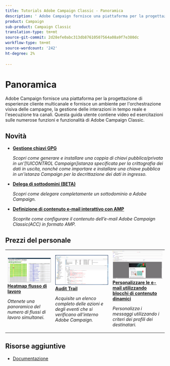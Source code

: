 ```yaml
---
title: Tutorials Adobe Campaign Classic - Panoramica
description: ' Adobe Campaign fornisce una piattaforma per la progettazione di esperienze cliente multicanale e fornisce un ambiente per l''orchestrazione visiva delle campagne, la gestione delle interazioni in tempo reale e l''esecuzione tra canali. Questa guida utente contiene video ed esercitazioni sulle numerose funzioni e funzionalità di  Adobe Campaign Standard.'
product: Campaign
sub-product: Campaign Classic
translation-type: tm+mt
source-git-commit: 2d28efe0abc313db87610507564a08a9f7e380dc
workflow-type: tm+mt
source-wordcount: '242'
ht-degree: 2%

---
```



# Panoramica

 Adobe Campaign fornisce una piattaforma per la progettazione di esperienze cliente multicanale e fornisce un ambiente per l&#39;orchestrazione visiva delle campagne, la gestione delle interazioni in tempo reale e l&#39;esecuzione tra canali. Questa guida utente contiene video ed esercitazioni sulle numerose funzioni e funzionalità di Adobe Campaign Classic.

## Novità

* **[Gestione chiavi GPG](/help/acc/monitoring-campaign-classic/control-panel/gpg-key-management/gpg-key-management-overview.md)**

   *Scopri come generare e installare una coppia di chiavi pubblica/privata in un&#39;[!UICONTROL Campaign]istanza specificata per la crittografia dei dati in uscita, nonché come importare e installare una chiave pubblica in un&#39;istanza Campaign per la decrittazione dei dati in ingresso.*

* **[Delega di sottodomini (BETA)](/help/acc/monitoring-campaign-classic/control-panel/subdomain-delegation.md)**

   *Scopri come delegare completamente un sottodominio a  Adobe Campaign.*

* **[Definizione di contenuto e-mail interattivo con AMP](/help/acc/sending-messages/email-channel/defining-interactive-email-content-with-amp.md)**

   *Scoprite come configurare il contenuto dell’e-mail Adobe Campaign Classic(ACC) in formato AMP.*

## Prezzi del personale

<table>
<tr>
  <td>
    <a href="./monitoring-campaign-classic/workflow-heatmap.md">
      <img alt="Heatmap del flusso di lavoro (video)" src="./assets/workflow-heatmap.png"/>
    </a>
    <div>
      <a href="./monitoring-campaign-classic/workflow-heatmap.md">
    <strong>Heatmap flusso di lavoro</strong>
    </a>
    </div>
    <p>
    <em>Ottenete una panoramica del numero di flussi di lavoro simultanei.</em>
    <p>
  </td>
   <td>
    <a href="./monitoring-campaign-classic/audit-trail.md">
      <img alt="Audit Trail (video)" src="./assets/acc-audit-trail.png" />
    </a>
    <div>
      <a href="./monitoring-campaign-classic/audit-trail.md">
    <strong>Audit Trail</strong>
    </a>
    </div>
    <p>
    <em>Acquisite un elenco completo delle azioni e degli eventi che si verificano all'interno  Adobe Campaign.</em>
    <p>
  </td>
  <td>
    <a href="./sending-messages/email-channel/personalization-with-dynamic-content-blocks.md">
      <img alt="Personalizzare le e-mail mediante blocchi di contenuto dinamici (video)" src="./assets/ACC-Personalization.png" />
    </a>
    <div>
      <a href="./sending-messages/email-channel/personalization-with-dynamic-content-blocks.md">
    <strong>Personalizzare le e-mail utilizzando blocchi di contenuto dinamici</strong>
    </a>
    </div>
    <p>
    <em>Personalizza i messaggi utilizzando i criteri dei profili dei destinatari. </em>
    <p>
  </td>
</tr>
</table>

## Risorse aggiuntive

* [Documentazione](https://docs.campaign.adobe.com/doc/AC/en/PTF_Starting_with_Adobe_Campaign_About_Adobe_Campaign_Classic.html)
